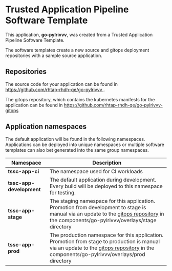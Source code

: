 # Trusted Application Pipeline Software Template

This application, **go-pylrivvv**, was created from a Trusted Application Pipeline Software Template.

The software templates create a new source and gitops deployment repositories with a sample source application. 

## Repositories

The source code for your application can be found in [https://github.com/rhtap-rhdh-qe/go-pylrivvv ](https://github.com/rhtap-rhdh-qe/go-pylrivvv ).
 
The gitops repository, which contains the kubernetes manifests for the application can be found in 
[https://github.com/rhtap-rhdh-qe/go-pylrivvv-gitops ](https://github.com/rhtap-rhdh-qe/go-pylrivvv-gitops ) 

## Application namespaces 

The default application will be found in the following namespaces. Applications can be deployed into unique namespaces or multiple software templates can also bet generated into the same group namespaces.  

|  Namespace   |  Description   |  
| -------- | -------- |
| **tssc-app-ci** | The namespace used for CI workloads |
| **tssc-app-development** | The default application during development. Every build will be deployed to this namespace for testing. |
| **tssc-app-stage** | The staging namespace for this application. Promotion from development to stage is manual via an update to the [gitops repository](https://github.com/rhtap-rhdh-qe/go-pylrivvv-gitops ) in the components/go-pylrivvv/overlays/stage directory |
| **tssc-app-prod** | The production namespace for this application. Promotion from stage to production is manual via an update to the [gitops repository](https://github.com/rhtap-rhdh-qe/go-pylrivvv-gitops ) in the components/go-pylrivvv/overlays/prod directory |